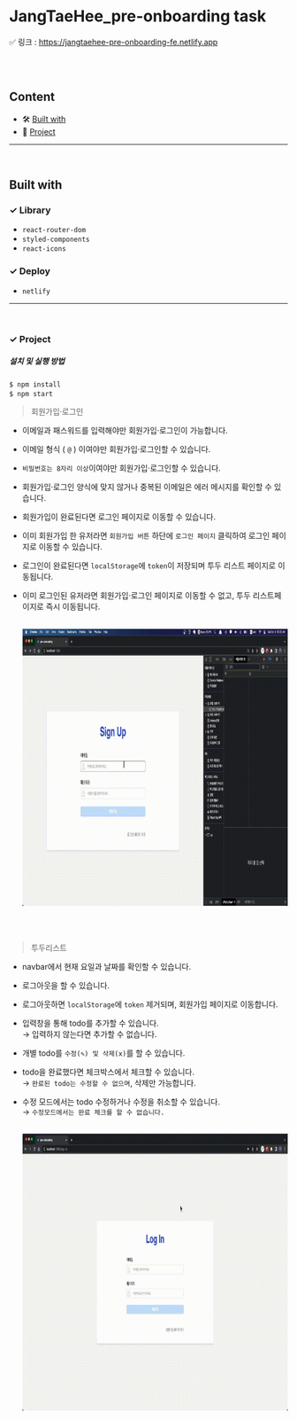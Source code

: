 <div>
    <h1>JangTaeHee_pre-onboarding task</h1>
    <span>✅ 링크 : </span>
    <a display="block" href="https://jangtaehee-pre-onboarding-fe.netlify.app" >
      https://jangtaehee-pre-onboarding-fe.netlify.app
    </a>
</div>

<br /><br />

## Content

- 🛠 [Built with](#built-with)
- 🚀 [Project](#project)

---

<br />

## Built with

### ✓ Library

- `react-router-dom`
- `styled-components`
- `react-icons`

### ✓ Deploy

- `netlify`

---

<br />

### ✓ Project

##### 설치 및 실행 방법

```zsh
$ npm install
$ npm start
```

> 회원가입·로그인

- 이메일과 패스워드를 입력해야만 회원가입·로그인이 가능합니다.
- 이메일 형식 ( `@` ) 이여야만 회원가입·로그인할 수 있습니다.
- `비밀번호는 8자리 이상`이여야만 회원가입·로그인할 수 있습니다.
- 회원가입·로그인 양식에 맞지 않거나 중복된 이메일은 에러 메시지를 확인할 수 있습니다.
- 회원가입이 완료된다면 로그인 페이지로 이동할 수 있습니다.
- 이미 회원가입 한 유저라면 `회원가입 버튼` 하단에 `로그인 페이지` 클릭하여 로그인 페이지로 이동할 수 있습니다.
- 로그인이 완료된다면 `localStorage`에 `token`이 저장되며 투두 리스트 페이지로 이동됩니다.
- 이미 로그인된 유저라면 회원가입·로그인 페이지로 이동할 수 없고, 투두 리스트페이지로 즉시 이동됩니다.
  <br /><br />

  <img height="500" src="./preview/enter.gif" />

<br /><br />

> 투두리스트

- navbar에서 현재 요일과 날짜를 확인할 수 있습니다.
- 로그아웃을 할 수 있습니다.
- 로그아웃하면 `localStorage`에 `token` 제거되며, 회원가입 페이지로 이동합니다.
- 입력창을 통해 todo를 추가할 수 있습니다.  
  → 입력하지 않는다면 추가할 수 없습니다.
- 개별 todo를 `수정(✎) 및 삭제(ⅹ)`를 할 수 있습니다.
- todo을 완료했다면 체크박스에서 체크할 수 있습니다.  
  → `완료된 todo는 수정할 수 없으며`, 삭제만 가능합니다.
- 수정 모드에서는 todo 수정하거나 수정을 취소할 수 있습니다.  
   → `수정모드에서는 완료 체크를 할 수 없습니다.`
  <br /><br />

  <img height="500" src="./preview/todolist.gif" />

<br /><br />
